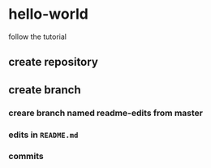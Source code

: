 # hello-world
follow the tutorial

## create repository
## create branch
### creare branch named readme-edits from master
### edits in `README.md`
### commits
